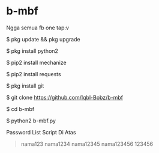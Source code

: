 # b-mbf
Ngga semua fb one tap:v

$ pkg update && pkg upgrade

$ pkg install python2

$ pip2 install mechanize

$ pip2 install requests

$ pkg install git

$ git clone https://github.com/Iqbl-Bobz/b-mbf

$ cd b-mbf

$ python2 b-mbf.py





Password List Script Di Atas
> nama123
> nama1234
> nama12345
> nama123456
> 123456
